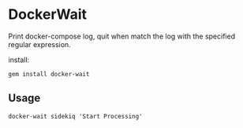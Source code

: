 # DockerWait

Print docker-compose log, quit when match the log with the specified regular expression.

install:

```shell
gem install docker-wait
```

## Usage

```shell
docker-wait sidekiq 'Start Processing'
```
